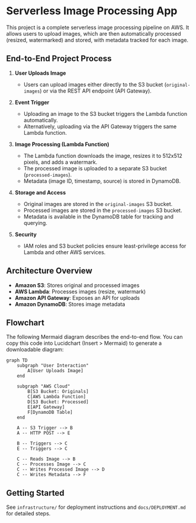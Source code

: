 
# Serverless Image Processing App

This project is a complete serverless image processing pipeline on AWS. It allows users to upload images, which are then automatically processed (resized, watermarked) and stored, with metadata tracked for each image.

## End-to-End Project Process

1. **User Uploads Image**
	- Users can upload images either directly to the S3 bucket (`original-images`) or via the REST API endpoint (API Gateway).

2. **Event Trigger**
	- Uploading an image to the S3 bucket triggers the Lambda function automatically.
	- Alternatively, uploading via the API Gateway triggers the same Lambda function.

3. **Image Processing (Lambda Function)**
	- The Lambda function downloads the image, resizes it to 512x512 pixels, and adds a watermark.
	- The processed image is uploaded to a separate S3 bucket (`processed-images`).
	- Metadata (image ID, timestamp, source) is stored in DynamoDB.

4. **Storage and Access**
	- Original images are stored in the `original-images` S3 bucket.
	- Processed images are stored in the `processed-images` S3 bucket.
	- Metadata is available in the DynamoDB table for tracking and querying.

5. **Security**
	- IAM roles and S3 bucket policies ensure least-privilege access for Lambda and other AWS services.

## Architecture Overview

- **Amazon S3**: Stores original and processed images
- **AWS Lambda**: Processes images (resize, watermark)
- **Amazon API Gateway**: Exposes an API for uploads
- **Amazon DynamoDB**: Stores image metadata

## Flowchart

The following Mermaid diagram describes the end-to-end flow. You can copy this code into Lucidchart (Insert > Mermaid) to generate a downloadable diagram:

```mermaid
graph TD
	subgraph "User Interaction"
		A[User Uploads Image]
	end

	subgraph "AWS Cloud"
		B[S3 Bucket: Originals]
		C[AWS Lambda Function]
		D[S3 Bucket: Processed]
		E[API Gateway]
		F[DynamoDB Table]
	end

	A -- S3 Trigger --> B
	A -- HTTP POST --> E
    
	B -- Triggers --> C
	E -- Triggers --> C

	C -- Reads Image --> B
	C -- Processes Image --> C
	C -- Writes Processed Image --> D
	C -- Writes Metadata --> F
```

## Getting Started

See `infrastructure/` for deployment instructions and `docs/DEPLOYMENT.md` for detailed steps.
